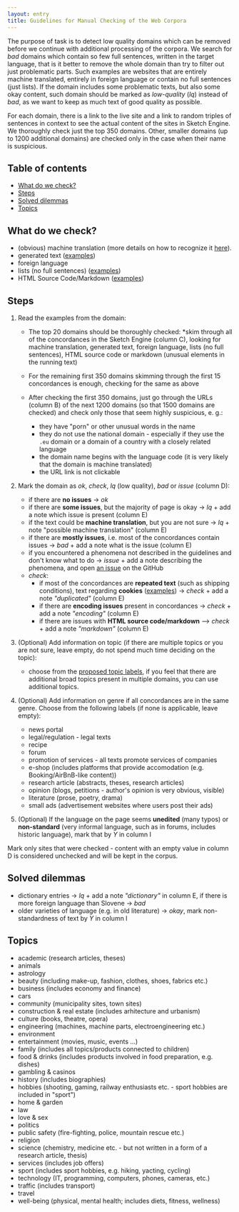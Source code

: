 ```yaml
---
layout: entry
title: Guidelines for Manual Checking of the Web Corpora
---
```


The purpose of task is to detect low quality domains which can be removed before we continue with additional processing of the corpora. We search for *bad* domains which contain so few full sentences, written in the target language, that is it better to remove the whole domain than try to filter out just problematic parts. Such examples are websites that are entirely machine translated, entirely in foreign language or contain no full sentences (just lists). If the domain includes some problematic texts, but also some okay content, such domain should be marked as *low-quality* (*lq*) instead of *bad*, as we want to keep as much text of good quality as possible.

For each domain, there is a link to the live site and a link to random triples of sentences in context to see the actual content of the sites in Sketch Engine. We thoroughly check just the top 350 domains. Other, smaller domains (up to 1200 additional domains) are checked only in the case when their name is suspicious.

## Table of contents
* [What do we check?](#what-do-we-check)
* [Steps](#steps)
* [Solved dilemmas](#solved-dilemmas)
* [Topics](#topics)


## What do we check?
* (obvious) machine translation (more details on how to recognize it [here](_pages/machine_translation.md)).
* generated text ([examples](_pages/generated_text_examples.md))
* foreign language
* lists (no full sentences) ([examples](_pages/non-textual_examples.md))
* HTML Source Code/Markdown ([examples](_pages/markdown_examples.md))

## Steps

1. Read the examples from the domain:
	* The top 20 domains should be thoroughly checked:
		*skim through all of the concordances in the Sketch Engine (column C), looking for machine translation, generated text, foreign language, lists (no full sentences), HTML source code or markdown (unusual elements in the running text)

	* For the remaining first 350 domains skimming through the first 15 concordances is enough, checking for the same as above

	* After checking the first 350 domains, just go through the URLs (column B) of the next 1200 domains (so that 1500 domains are checked) and check only those that seem highly suspicious, e. g.:
		* they have "porn" or other unusual words in the name
		* they do not use the national domain - especially if they use the `.eu` domain or a domain of a country with a closely related language
		* the domain name begins with the language code (it is very likely that the domain is machine translated)
		* the URL link is not clickable

2. Mark the domain as *ok*, *check*, *lq* (low quality), *bad* or *issue* (column D):
	* if there are **no issues** -> *ok*
	* if there are **some issues**, but the majority of page is okay -> *lq* + add a note which issue is present (column E)
	* if the text could be **machine translation**, but you are not sure -> *lq* + note "possible machine translation" (column E)
	* if there are **mostly issues**, i.e. most of the concordances contain issues -> *bad* + add a note what is the issue (column E)
	* if you encountered a phenomena not described in the guidelines and don't know what to do -> *issue* + add a note describing the phenomena, and open [an issue](https://github.com/macocu/Manual-Checking-Web-Corpora-Guidelines/issues) on the GitHub
	* *check*:
		* if most of the concordances are **repeated text** (such as shipping conditions), text regarding **cookies** ([examples](_pages/cookies_examples.md)) -> *check* + add a note *"duplicated"* (column E)
		* if there are **encoding issues** present in concordances -> *check* + add a note *"encoding"* (column E)
		* if there are issues with **HTML source code/markdown** --> *check* + add a note *"markdown"* (column E)

3. (Optional) Add information on topic (if there are multiple topics or you are not sure, leave empty, do not spend much time deciding on the topic):
	* choose from the [proposed topic labels](#topics), if you feel that there are additional broad topics present in multiple domains, you can use additional topics.

4. (Optional) Add information on genre if all concordances are in the same genre. Choose from the following labels (if none is applicable, leave empty):
	* news portal
	* legal/regulation - legal texts
	* recipe
	* forum
	* promotion of services - all texts promote services of companies
	* e-shop (includes platforms that provide accomodation (e.g. Booking/AirBnB-like content))
	* research article (abstracts, theses, research articles)
	* opinion (blogs, petitions - author's opinion is very obvious, visible)
	* literature (prose, poetry, drama)
	* small ads (advertisement websites where users post their ads)

5. (Optional) If the language on the page seems **unedited** (many typos) or **non-standard** (very informal language, such as in forums, includes historic language), mark that by *Y* in column I

Mark only sites that were checked - content with an empty value in column D is considered unchecked and will be kept in the corpus.

## Solved dilemmas

* dictionary entries -> *lq* + add a note *"dictionary"* in column E, if there is more foreign language than Slovene -> *bad*
* older varieties of language (e.g. in old literature) -> *okay*, mark non-standardness of text by *Y* in column I


## Topics

* academic (research articles, theses)
* animals
* astrology
* beauty (including make-up, fashion, clothes, shoes, fabrics etc.)
* business (includes economy and finance)
* cars
* community (municipality sites, town sites)
* construction & real estate (includes arhitecture and urbanism)
* culture (books, theatre, opera)
* engineering (machines, machine parts, electroengineering etc.)
* environment
* entertainment (movies, music, events …)
* family (includes all topics/products connected to children)
* food & drinks (includes products involved in food preparation, e.g. dishes)
* gambling & casinos
* history (includes biographies)
* hobbies (shooting, gaming, railway enthusiasts etc. - sport hobbies are included in "sport")
* home & garden
* law
* love & sex
* politics
* public safety (fire-fighting, police, mountain rescue etc.)
* religion
* science (chemistry, medicine etc. - but not written in a form of a research article, thesis)
* services (includes job offers)
* sport (includes sport hobbies, e.g. hiking, yacting, cycling)
* technology (IT, programming, computers, phones, cameras, etc.)
* traffic (includes transport)
* travel
* well-being (physical, mental health; includes diets, fitness, wellness)